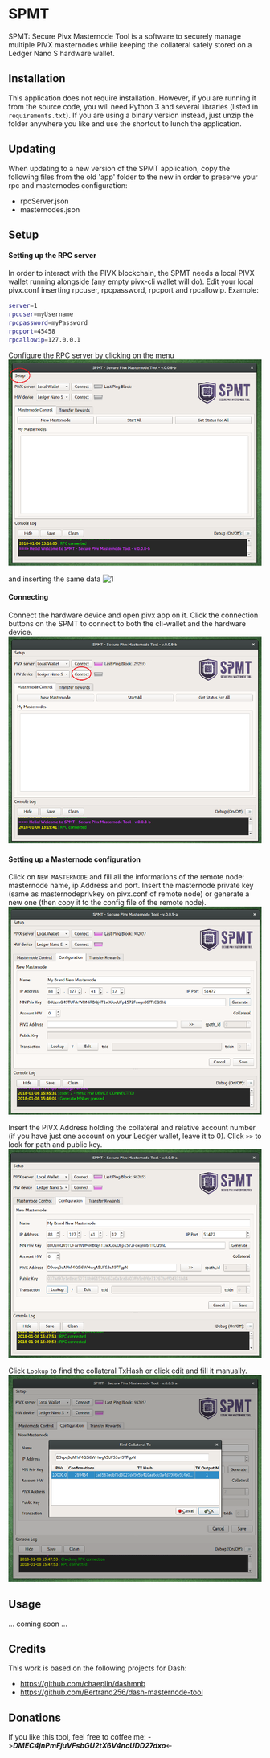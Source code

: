 # SPMT
SPMT: Secure Pivx Masternode Tool is a software to securely manage multiple PIVX masternodes while keeping the collateral safely stored on a Ledger Nano S hardware wallet.

## Installation
This application does not require installation.
However, if you are running it from the source code, you will need Python 3 and several libraries (listed in `requirements.txt`). 
If you are using a binary version instead, just unzip the folder anywhere you like and use the shortcut to lunch the application.

## Updating
When updating to a new version of the SPMT application, copy the following files from the old 'app' folder to the new in order to preserve your rpc and masternodes configuration:
- rpcServer.json
- masternodes.json

## Setup
#### Setting up the RPC server
In order to interact with the PIVX blockchain, the SPMT needs a local PIVX wallet running alongside (any empty pivx-cli wallet will do).
Edit your local pivx.conf inserting rpcuser, rpcpassword, rpcport and rpcallowip. 
Example:
```bash
server=1
rpcuser=myUsername
rpcpassword=myPassword
rpcport=45458
rpcallowip=127.0.0.1
```

Configure the RPC server by clicking on the menu
![1](doc/img/00-click_setup.png)

and inserting the same data
![1](doc/img/02-setup_rpc.png)

#### Connecting
Connect the hardware device and open pivx app on it.
Click the connection buttons on the SPMT to connect to both the cli-wallet and the hardware device.
![1](doc/img/02-click_connectHW.png)

#### Setting up a Masternode configuration
Click on `NEW MASTERNODE` and fill all the informations of the remote node: masternode name, ip Address and port.
Insert the masternode private key (same as masternodeprivkey on pivx.conf of remote node) or generate a new one (then copy it to the config file of the remote node).
![1](doc/img/03-mnSetup01.png)

Insert the PIVX Address holding the collateral and relative account number (if you have just one account on your Ledger wallet, leave it to 0).
Click `>>` to look for path and public key.
![1](doc/img/04-mnSetup02.png)

Click `Lookup` to find the collateral TxHash or click edit and fill it manually.
![1](doc/img/05-mnSetup03.png)


## Usage
...
coming soon
...


## Credits
This work is based on the following projects for Dash:
- https://github.com/chaeplin/dashmnb
- https://github.com/Bertrand256/dash-masternode-tool


## Donations
If you like this tool, feel free to coffee me:
->***DMEC4jnPmFjuVFsbGU2tX6V4ncUDD27dxo***<-

